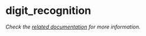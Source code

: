 # digit_recognition

_Check the [related documentation](../../docs/services/digit-recognition.md) for more information._
